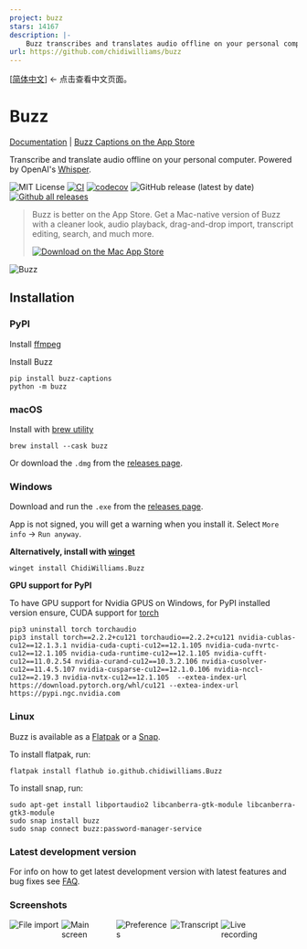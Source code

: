 ```yaml
---
project: buzz
stars: 14167
description: |-
    Buzz transcribes and translates audio offline on your personal computer. Powered by OpenAI's Whisper.
url: https://github.com/chidiwilliams/buzz
---
```


[[简体中文](readme/README.zh_CN.md)] <- 点击查看中文页面。

# Buzz

[Documentation](https://chidiwilliams.github.io/buzz/) | [Buzz Captions on the App Store](https://apps.apple.com/us/app/buzz-captions/id6446018936?mt=12&itsct=apps_box_badge&itscg=30200)

Transcribe and translate audio offline on your personal computer. Powered by
OpenAI's [Whisper](https://github.com/openai/whisper).

![MIT License](https://img.shields.io/badge/license-MIT-green)
[![CI](https://github.com/chidiwilliams/buzz/actions/workflows/ci.yml/badge.svg)](https://github.com/chidiwilliams/buzz/actions/workflows/ci.yml)
[![codecov](https://codecov.io/github/chidiwilliams/buzz/branch/main/graph/badge.svg?token=YJSB8S2VEP)](https://codecov.io/github/chidiwilliams/buzz)
![GitHub release (latest by date)](https://img.shields.io/github/v/release/chidiwilliams/buzz)
[![Github all releases](https://img.shields.io/github/downloads/chidiwilliams/buzz/total.svg)](https://GitHub.com/chidiwilliams/buzz/releases/)

<blockquote>
<p>Buzz is better on the App Store. Get a Mac-native version of Buzz with a cleaner look, audio playback, drag-and-drop import, transcript editing, search, and much more.</p>
<a href="https://apps.apple.com/us/app/buzz-captions/id6446018936?mt=12&amp;itsct=apps_box_badge&amp;itscg=30200"><img src="https://toolbox.marketingtools.apple.com/api/badges/download-on-the-mac-app-store/black/en-us?size=250x83&amp;releaseDate=1679529600" alt="Download on the Mac App Store" /></a>
</blockquote>

![Buzz](./buzz/assets/buzz-banner.jpg)

## Installation

### PyPI

Install [ffmpeg](https://www.ffmpeg.org/download.html)

Install Buzz

```shell
pip install buzz-captions
python -m buzz
```

### macOS

Install with [brew utility](https://brew.sh/)

```shell
brew install --cask buzz
```

Or download the `.dmg` from the [releases page](https://github.com/chidiwilliams/buzz/releases/latest).

### Windows

Download and run the `.exe` from the [releases page](https://github.com/chidiwilliams/buzz/releases/latest).

App is not signed, you will get a warning when you install it. Select `More info` -> `Run anyway`.

**Alternatively, install with [winget](https://learn.microsoft.com/en-us/windows/package-manager/winget/)**

```shell
winget install ChidiWilliams.Buzz
```

**GPU support for PyPI**

To have GPU support for Nvidia GPUS on Windows, for PyPI installed version ensure, CUDA support for [torch](https://pytorch.org/get-started/locally/) 

```
pip3 uninstall torch torchaudio
pip3 install torch==2.2.2+cu121 torchaudio==2.2.2+cu121 nvidia-cublas-cu12==12.1.3.1 nvidia-cuda-cupti-cu12==12.1.105 nvidia-cuda-nvrtc-cu12==12.1.105 nvidia-cuda-runtime-cu12==12.1.105 nvidia-cufft-cu12==11.0.2.54 nvidia-curand-cu12==10.3.2.106 nvidia-cusolver-cu12==11.4.5.107 nvidia-cusparse-cu12==12.1.0.106 nvidia-nccl-cu12==2.19.3 nvidia-nvtx-cu12==12.1.105  --extea-index-url https://download.pytorch.org/whl/cu121 --extea-index-url https://pypi.ngc.nvidia.com
```

### Linux

Buzz is available as a [Flatpak](https://flathub.org/apps/io.github.chidiwilliams.Buzz) or a [Snap](https://snapcraft.io/buzz). 

To install flatpak, run:
```shell
flatpak install flathub io.github.chidiwilliams.Buzz
```

To install snap, run:
```shell
sudo apt-get install libportaudio2 libcanberra-gtk-module libcanberra-gtk3-module
sudo snap install buzz
sudo snap connect buzz:password-manager-service
```

### Latest development version

For info on how to get latest development version with latest features and bug fixes see [FAQ](https://chidiwilliams.github.io/buzz/docs/faq#9-where-can-i-get-latest-development-version).

### Screenshots

<div style="display: flex; flex-wrap: wrap;">
    <img alt="File import" src="share/screenshots/buzz-1-import.png" style="max-width: 18%; margin-right: 1%;" />
    <img alt="Main screen" src="share/screenshots/buzz-2-main_screen.png" style="max-width: 18%; margin-right: 1%; height:auto;" />
    <img alt="Preferences" src="share/screenshots/buzz-3-preferences.png" style="max-width: 18%; margin-right: 1%; height:auto;" />
    <img alt="Transcript" src="share/screenshots/buzz-4-transcript.png" style="max-width: 18%; margin-right: 1%; height:auto;" />
    <img alt="Live recording" src="share/screenshots/buzz-5-live_recording.png" style="max-width: 18%;" />
</div>

